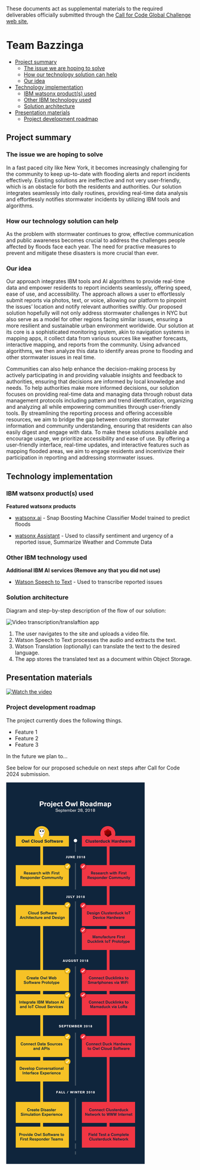 These documents act as supplemental materials to the required deliverables officially submitted through the [Call for Code Global Challenge web site](https://compete.callforcode.skillsnetwork.site/competitions/2024-call-for-code-global-challenge), 

# Team Bazzinga

- [Project summary](#project-summary)
  - [The issue we are hoping to solve](#the-issue-we-are-hoping-to-solve)
  - [How our technology solution can help](#how-our-technology-solution-can-help)
  - [Our idea](#our-idea)
- [Technology implementation](#technology-implementation)
  - [IBM watsonx product(s) used](#ibm-ai-services-used)
  - [Other IBM technology used](#other-ibm-technology-used)
  - [Solution architecture](#solution-architecture)
- [Presentation materials](#presentation-materials)
  - [Project development roadmap](#project-development-roadmap)


## Project summary

### The issue we are hoping to solve

In a fast paced city like New York, it becomes increasingly challenging for the community to keep up-to-date with flooding alerts and report incidents effectively. Existing solutions are ineffective and not
very user-friendly, which is an obstacle for both the residents and authorities. Our solution integrates seamlessly into daily routines, providing real-time data analysis and effortlessly notifies stormwater
incidents by utilizing IBM tools and algorithms.

### How our technology solution can help

As the problem with stormwater continues to grow, effective communication and public awareness becomes crucial to address the challenges people affected by floods face each year. The need for practive measures to prevent and mitigate these disasters is more crucial than ever.

### Our idea

Our approach integrates IBM tools and AI algorithms to provide real-time data and empower residents to report incidents seamlessly, offering speed, ease of use, and accessibility. The approach allows a user to effortlessly submit reports via photos, text, or voice, allowing our platform to pinpoint the issues’ location and notify relevant authorities swiftly. Our proposed solution hopefully will not only address stormwater challenges in NYC but also serve as a model for other regions facing similar issues, ensuring a more resilient and sustainable urban environment worldwide. Our solution at its core is a sophisticated monitoring system, akin to navigation systems in mapping apps, it collect data from various sources like weather forecasts, interactive mapping, and reports from the community. Using advanced algorithms, we then analyze this data to identify areas prone to flooding and other stormwater issues in real time.

Communities can also help enhance the decision-making process by actively participating in and providing valuable insights and feedback to authorities, ensuring that decisions are informed by local knowledge and needs. To help authorities make more informed decisions, our solution focuses on providing real-time data and managing data through robust data management protocols including pattern and trend identification, organizing and analyzing all while empowering communities through user-friendly tools. By streamlining the reporting process and offering accessible resources, we aim to bridge the gap between complex stormwater information and community understanding, ensuring that residents can also easily digest and engage with data. To make these solutions available and encourage usage, we prioritize accessibility and ease of use. By offering a user-friendly interface, real-time updates, and interactive features such as mapping flooded areas, we aim to engage residents and incentivize their participation in reporting and addressing stormwater issues.

## Technology implementation

### IBM watsonx product(s) used

**Featured watsonx products**

- [watsonx.ai](https://www.ibm.com/products/watsonx-ai) - Snap Boosting Machine Classifier Model trained to predict floods

- [watsonx Assistant](https://cloud.ibm.com/catalog/services/watsonx-assistant) - Used to classify sentiment and urgency of a reported issue, Summarize Weather and Commute Data



### Other IBM technology used

**Additional IBM AI services (Remove any that you did not use)**

- [Watson Speech to Text]([https://cloud.ibm.com/catalog/services/watsonx-assistant](https://www.ibm.com/products/speech-to-text)) - Used to transcribe reported issues

### Solution architecture

Diagram and step-by-step description of the flow of our solution:

![Video transcription/translaftion app](https://developer.ibm.com/developer/tutorials/cfc-starter-kit-speech-to-text-app-example/images/cfc-covid19-remote-education-diagram-2.png)

1. The user navigates to the site and uploads a video file.
2. Watson Speech to Text processes the audio and extracts the text.
3. Watson Translation (optionally) can translate the text to the desired language.
4. The app stores the translated text as a document within Object Storage.

## Presentation materials

[![Watch the video](https://i9.ytimg.com/vi_webp/xv7gweFMBUo/mq2.webp?sqp=CLDjzLcG-oaymwEmCMACELQB8quKqQMa8AEB-AH-CYAC0AWKAgwIABABGGUgUihDMA8=&rs=AOn4CLC_ISOICYSCVJOJFODjSSfK1Nh9SA)](https://youtu.be/xv7gweFMBUo)

### Project development roadmap

The project currently does the following things.

- Feature 1
- Feature 2
- Feature 3

In the future we plan to...

See below for our proposed schedule on next steps after Call for Code 2024 submission.

![Roadmap](./images/roadmap.jpg)
